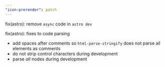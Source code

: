 ```yaml
---
"icon-prerender": patch
---
```


fix(astro): remove `async` code in `astro dev`

fix(astro): fixes to code parsing

- add spaces after comments so `html-parse-stringify` does not parse all elements as comments
- do not strip control characters during development
- parse _all_ nodes during development
